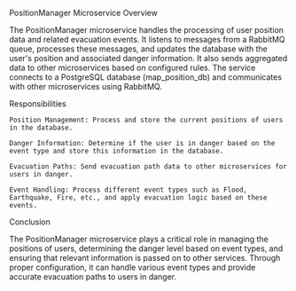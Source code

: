 PositionManager Microservice
Overview

The PositionManager microservice handles the processing of user position data and related evacuation events. It listens to messages from a RabbitMQ queue, processes these messages, and updates the database with the user's position and associated danger information. It also sends aggregated data to other microservices based on configured rules. The service connects to a PostgreSQL database (map_position_db) and communicates with other microservices using RabbitMQ.

Responsibilities

    Position Management: Process and store the current positions of users in the database.

    Danger Information: Determine if the user is in danger based on the event type and store this information in the database.

    Evacuation Paths: Send evacuation path data to other microservices for users in danger.

    Event Handling: Process different event types such as Flood, Earthquake, Fire, etc., and apply evacuation logic based on these events.

Conclusion

The PositionManager microservice plays a critical role in managing the positions of users, determining the danger level based on event types, and ensuring that relevant information is passed on to other services. Through proper configuration, it can handle various event types and provide accurate evacuation paths to users in danger.